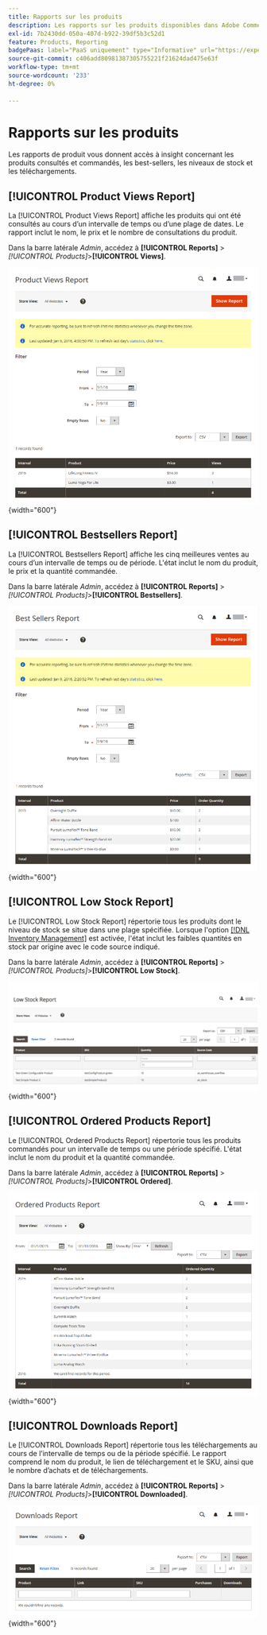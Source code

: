 ```yaml
---
title: Rapports sur les produits
description: Les rapports sur les produits disponibles dans Adobe Commerce et Magento Open Source vous donnent accès à insight concernant les produits consultés et commandés, les best-sellers, les niveaux de stock et les téléchargements.
exl-id: 7b2430dd-050a-407d-b922-39df5b3c52d1
feature: Products, Reporting
badgePaas: label="PaaS uniquement" type="Informative" url="https://experienceleague.adobe.com/fr/docs/commerce/user-guides/product-solutions" tooltip="S’applique uniquement aux projets Adobe Commerce on Cloud (infrastructure PaaS gérée par Adobe) et aux projets On-premise."
source-git-commit: c406add80981387305755221f21624dad475e63f
workflow-type: tm+mt
source-wordcount: '233'
ht-degree: 0%

---
```


# Rapports sur les produits

Les rapports de produit vous donnent accès à insight concernant les produits consultés et commandés, les best-sellers, les niveaux de stock et les téléchargements.

## [!UICONTROL Product Views Report]

La [!UICONTROL Product Views Report] affiche les produits qui ont été consultés au cours d’un intervalle de temps ou d’une plage de dates. Le rapport inclut le nom, le prix et le nombre de consultations du produit.

Dans la barre latérale _Admin_, accédez à **[!UICONTROL Reports]** > _[!UICONTROL Products]_>**[!UICONTROL Views]**.

![Rapport Consultations produits](./assets/product-views.png){width="600"}

## [!UICONTROL Bestsellers Report]

La [!UICONTROL Bestsellers Report] affiche les cinq meilleures ventes au cours d’un intervalle de temps ou de période. L&#39;état inclut le nom du produit, le prix et la quantité commandée.

Dans la barre latérale _Admin_, accédez à **[!UICONTROL Reports]** > _[!UICONTROL Products]_>**[!UICONTROL Bestsellers]**.

![Rapport sur les meilleures ventes](./assets/bestsellers.png){width="600"}

## [!UICONTROL Low Stock Report]

Le [!UICONTROL Low Stock Report] répertorie tous les produits dont le niveau de stock se situe dans une plage spécifiée. Lorsque l&#39;option [[!DNL Inventory Management]](../inventory-management/introduction.md) est activée, l&#39;état inclut les faibles quantités en stock par origine avec le code source indiqué.

Dans la barre latérale _Admin_, accédez à **[!UICONTROL Reports]** > _[!UICONTROL Products]_>**[!UICONTROL Low Stock]**.

![Rapport sur les stocks faibles](./assets/low-stock.png){width="600"}

## [!UICONTROL Ordered Products Report]

Le [!UICONTROL Ordered Products Report] répertorie tous les produits commandés pour un intervalle de temps ou une période spécifié. L&#39;état inclut le nom du produit et la quantité commandée.

Dans la barre latérale _Admin_, accédez à **[!UICONTROL Reports]** > _[!UICONTROL Products]_>**[!UICONTROL Ordered]**.

![Rapport Produits commandés](./assets/products-ordered.png){width="600"}

## [!UICONTROL Downloads Report]

Le [!UICONTROL Downloads Report] répertorie tous les téléchargements au cours de l’intervalle de temps ou de la période spécifié. Le rapport comprend le nom du produit, le lien de téléchargement et le SKU, ainsi que le nombre d’achats et de téléchargements.

Dans la barre latérale _Admin_, accédez à **[!UICONTROL Reports]** > _[!UICONTROL Products]_>**[!UICONTROL Downloaded]**.

![ Rapport Téléchargements ](./assets/downloads.png){width="600"}
